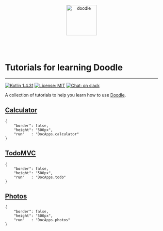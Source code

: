 <div align="center"><img src="doodle.svg" alt="doodle" style="height:100px;margin-bottom:50px"></div>
<h1>Tutorials for learning Doodle</h1>

---

[![Kotlin 1.4.31](https://img.shields.io/badge/Kotlin-1.4.21-blue.svg?style=for-the-badge&logo=kotlin)](http://kotlinlang.org)
[![License: MIT](https://img.shields.io/badge/License-MIT-green.svg?style=for-the-badge)](https://github.com/pusolito/doodle/blob/master/LICENSE)
[![Chat: on slack](https://img.shields.io/badge/slack-doodle-green.svg?style=for-the-badge&logo=slack)](https://kotlinlang.slack.com/messages/doodle)

A collection of tutorials to help you learn how to use [Doodle](https://nacular.github.io/doodle).

## [Calculator](/calculator)

```doodle
{
    "border": false,
    "height": "500px",
    "run"   : "DocApps.calculator"
}
```

## [TodoMVC](/todo)

```doodle
{
    "border": false,
    "height": "500px",
    "run"   : "DocApps.todo"
}
```

## [Photos](/photos)

```doodle
{
    "border": false,
    "height": "500px",
    "run"   : "DocApps.photos"
}
```
